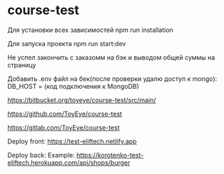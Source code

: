 # course-test

Для установки всех зависимостей
npm run installation

Для запуска проекта
npm run start:dev

Не успел закончить с заказомм на бэк и выводом общей суммы на страницу

Добавить .env файл на бек(после проверки удалю доступ к mongo):
DB_HOST = (код подключения к MongoDB)

https://bitbucket.org/toyeye/course-test/src/main/

https://github.com/ToyEye/course-test

https://gitlab.com/ToyEye/course-test

Deploy front:
https://test-eliftech.netlify.app


Deploy back:
Example: https://korotenko-test-eliftech.herokuapp.com/api/shops/burger

